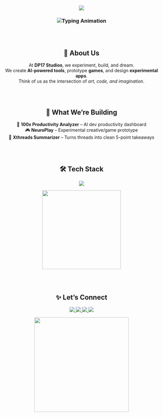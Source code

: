 <h1 align="center">
  <img src="https://readme-typing-svg.herokuapp.com/?font=Righteous&size=35&center=true&vCenter=true&width=600&height=70&duration=4000&lines=Welcome+to+DP17+Studios!;Where+Creativity+Meets+Code;Building+AI,+Games+,+and+Tools" />
</h1>

<h3 align="center">
  <img src="https://readme-typing-svg.herokuapp.com?font=Fira+Code&pause=1000&color=36BCF7&center=true&vCenter=true&width=500&lines=A+Creative+Tech+Studio;Where+Ideas+Come+Alive+⚡;Blending+Art+%2B+Code+%2B+Imagination" alt="Typing Animation" />
</h3>

<br/><br/>

<h2 align="center">🌟 About Us</h2>
<p align="center">
  At <b>DP17 Studios</b>, we experiment, build, and dream. <br/>
  We create <b>AI-powered tools</b>, prototype <b>games</b>, and design <b>experimental apps</b>. <br/>
  Think of us as the intersection of <i>art, code, and imagination</i>.  
</p>

<br/><br/>

<h2 align="center">🚀 What We’re Building</h2>
<p align="center">
  🧠 <b>100x Productivity Analyzer</b> – AI dev productivity dashboard <br/>
  🎮 <b>NeuroPlay</b> – Experimental creative/game prototype <br/>
  📝 <b>Xthreads Summarizer</b> – Turns threads into clean 5-point takeaways  
</p>

<br/><br/>

<h2 align="center">🛠️ Tech Stack</h2>
<p align="center">
  <img src="https://skillicons.dev/icons?i=python,cs,unity,react,nodejs,github,cpp,java" />
</p>

<p align="center">
  <img src="https://media.giphy.com/media/xT9IgzoKnwFNmISR8I/giphy.gif" width="250" />
</p>

<br/><br/>

<h2 align="center">✨ Let’s Connect</h2>
<p align="center">
  <a href="https://twitter.com/kingslayer1758" target="_blank">
    <img src="https://img.shields.io/badge/Twitter-1DA1F2?style=for-the-badge&logo=twitter&logoColor=white" />
  </a>
  <a href="https://instagram.com/devarshpatel58" target="_blank">
    <img src="https://img.shields.io/badge/Instagram-E4405F?style=for-the-badge&logo=instagram&logoColor=white" />
  </a>
  <a href="mailto:pdevarsh1758@gmail.com" target="_blank">
    <img src="https://img.shields.io/badge/Email-333333?style=for-the-badge&logo=gmail&logoColor=red" />
  </a>
  <a href="https://linkedin.com/in/devarsh-patel17" target="_blank">
    <img src="https://img.shields.io/badge/LinkedIn-0077B5?style=for-the-badge&logo=linkedin&logoColor=white" />
  </a>
</p>

<p align="center">
  <img src="https://media.giphy.com/media/3o7abKhOpu0NwenH3O/giphy.gif" width="300" />
</p>

